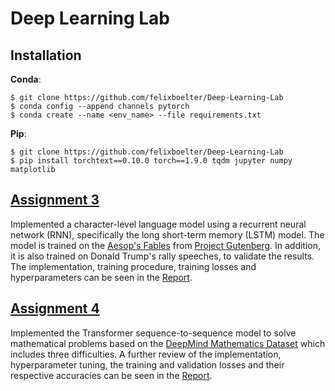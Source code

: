# Deep Learning Lab
## Installation
**Conda**:
```
$ git clone https://github.com/felixboelter/Deep-Learning-Lab
$ conda config --append channels pytorch
$ conda create --name <env_name> --file requirements.txt
```
**Pip**:
```
$ git clone https://github.com/felixboelter/Deep-Learning-Lab
$ pip install torchtext==0.10.0 torch==1.9.0 tqdm jupyter numpy matplotlib
```

## [Assignment 3](https://github.com/felixboelter/Deep-Learning-Lab/blob/main/Assignment_3)
Implemented a character-level language model using a recurrent neural network (RNN), specifically the long short-term memory (LSTM) model. The model is trained on the [Aesop's Fables](https://www.gutenberg.org/files/49010/49010-0.txt) from [Project Gutenberg](https://www.gutenberg.org/). In addition, it is also trained on Donald Trump's rally speeches, to validate the results. The implementation, training procedure, training losses and hyperparameters can be seen in the [Report](https://github.com/felixboelter/Deep-Learning-Lab/blob/main/Assignment_3/Report/Assignment_3_Felix_Boelter.pdf).
## [Assignment 4](https://github.com/felixboelter/Deep-Learning-Lab/blob/main/Assignment_4)
Implemented the Transformer sequence-to-sequence model to solve mathematical problems based on the [DeepMind Mathematics Dataset](https://github.com/deepmind/mathematics_dataset) 
which includes three difficulties. A further review of the implementation, hyperparameter tuning, the training and validation losses and their respective accuracies can be seen in the [Report](https://github.com/felixboelter/Deep-Learning-Lab/blob/main/Assignment_4/Report/Assignment_4_Felix_Boelter.pdf).

